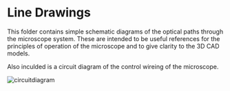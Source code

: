 # Line Drawings

This folder contains simple schematic diagrams of the optical paths through the microscope system. These are intended to be useful references for the principles of operation of the microscope and to give clarity to the 3D CAD models.

Also inculded is a circuit diagram of the control wireing of the microscope.

![circuitdiagram](https://github.com/Joshedwards222/LifeHack/blob/master/Designs/Line%20Drawings/Circuit%20Diagram.jpg)
